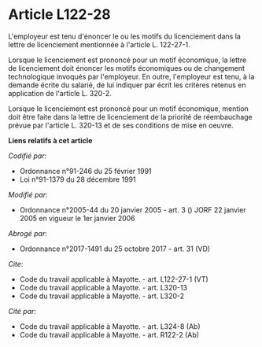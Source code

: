 # Article L122-28

L'employeur est tenu d'énoncer le ou les motifs du licenciement dans la lettre de licenciement mentionnée à l'article L.
122-27-1. 

Lorsque le licenciement est prononcé pour un motif économique, la lettre de licenciement doit énoncer les motifs économiques
ou de changement technologique invoqués par l'employeur. En outre, l'employeur est tenu, à la demande écrite du salarié, de
lui indiquer par écrit les critères retenus en application de l'article L. 320-2. 

Lorsque le licenciement est prononcé pour un motif économique, mention doit être faite dans la lettre de licenciement de la
priorité de réembauchage prévue par l'article L. 320-13 et de ses conditions de mise en oeuvre.

**Liens relatifs à cet article**

_Codifié par_:

  - Ordonnance n°91-246 du 25 février 1991
  - Loi n°91-1379 du 28 décembre 1991

_Modifié par_:

  - Ordonnance n°2005-44 du 20 janvier 2005 - art. 3 () JORF 22 janvier 2005 en vigueur le 1er janvier 2006

_Abrogé par_:

  - Ordonnance n°2017-1491 du 25 octobre 2017 - art. 31 (VD)

_Cite_:

  - Code du travail applicable à Mayotte. - art. L122-27-1 (VT)
  - Code du travail applicable à Mayotte. - art. L320-13
  - Code du travail applicable à Mayotte. - art. L320-2

_Cité par_:

  - Code du travail applicable à Mayotte. - art. L324-8 (Ab)
  - Code du travail applicable à Mayotte. - art. R122-2 (Ab)
